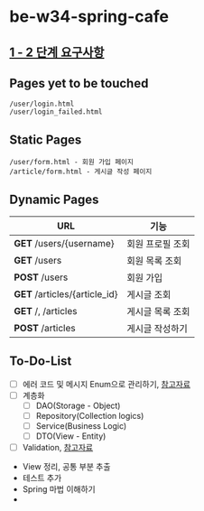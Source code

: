 # be-w34-spring-cafe

## [1 - 2 단계 요구사항](https://lucas.codesquad.kr/2022-kakao/course/%EC%9B%B9%EB%B0%B1%EC%97%94%EB%93%9C/Kakao-Cafe/%EC%8A%A4%ED%94%84%EB%A7%81-%EC%B9%B4%ED%8E%98-2%EB%8B%A8%EA%B3%84-%EA%B5%AC%ED%98%84)

## Pages yet to be touched
```
/user/login.html
/user/login_failed.html
```

## Static Pages
```
/user/form.html - 회원 가입 페이지
/article/form.html - 게시글 작성 페이지
```

## Dynamic Pages
| URL                            | 기능        |
|--------------------------------|-----------|
| **GET** /users/{username}      | 회원 프로필 조회 |
| **GET** /users                 | 회원 목록 조회  |
| **POST** /users                | 회원 가입     |
| **GET** /articles/{article_id} | 게시글 조회    |
| **GET** /, /articles           | 게시글 목록 조회 |
| **POST** /articles             | 게시글 작성하기  |


## To-Do-List
- [ ] 에러 코드 및 메시지 Enum으로 관리하기, [참고자료](https://samtao.tistory.com/42)
- [ ] 계층화
  - [ ] DAO(Storage - Object)
  - [ ] Repository(Collection logics)
  - [ ] Service(Business Logic)
  - [ ] DTO(View - Entity)
- [ ] Validation, [참고자료](https://kapentaz.github.io/spring/Spring-Boo-Bean-Validation-%EC%A0%9C%EB%8C%80%EB%A1%9C-%EC%95%8C%EA%B3%A0-%EC%93%B0%EC%9E%90/#)
- View 정리, 공통 부분 추출
- 테스트 추가
- Spring 마법 이해하기
- 
